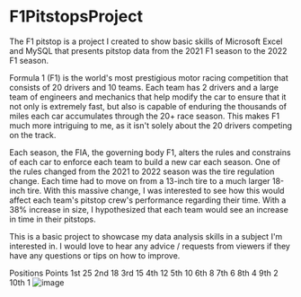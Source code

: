 # F1PitstopsProject
The F1 pitstop is a project I created to show basic skills of Microsoft Excel and MySQL that presents pitstop data from the 2021 F1 season to the 2022 F1 season.

Formula 1 (F1) is the world's most prestigious motor racing competition that consists of 20 drivers and 10 teams. 
Each team has 2 drivers and a large team of engineers and mechanics that help modify the car to ensure that it not only is extremely fast, but also is capable of enduring the thousands of miles each car accumulates through the 20+ race season.
This makes F1 much more intriguing to me, as it isn't solely about the 20 drivers competing on the track.

Each season, the FIA, the governing body F1, alters the rules and constrains of each car to enforce each team to build a new car each season. One of the rules changed from the 2021 to 2022 season was the tire regulation change.
Each time had to move on from a 13-inch tire to a much larger 18-inch tire. With this massive change, I was interested to see how this would affect each team's pitstop crew's performance regarding their time. With a 38% increase in size, I hypothesized that each team would see an increase in time in their pitstops.

This is a basic project to showcase my data analysis skills in a subject I'm interested in. I would love to hear any advice / requests from viewers if they have any questions or tips on how to improve.

Positions	Points
1st	25
2nd	18
3rd	15
4th	12
5th	10
6th	8
7th	6
8th	4
9th	2
10th	1
![image](https://user-images.githubusercontent.com/47574914/195957618-67e67f1a-4060-4531-afad-4d90f303097e.png)
